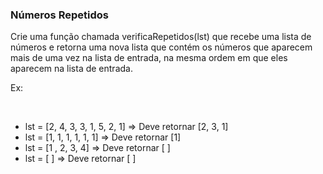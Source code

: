 ### Números Repetidos ###

Crie uma função chamada verificaRepetidos(lst) que recebe uma lista de números e retorna uma nova lista que contém os números que aparecem mais de uma vez na lista de entrada, na mesma ordem em que eles aparecem na lista de entrada.

Ex:

﻿

* lst = [2, 4, 3, 3, 1, 5, 2, 1] =\> Deve retornar [2, 3, 1]
* lst = [1, 1, 1, 1, 1, 1] =\> Deve retornar [1]
* lst = [1 , 2, 3, 4] =\> Deve retornar [ ]
* lst = [ ] =\> Deve retornar [ ]